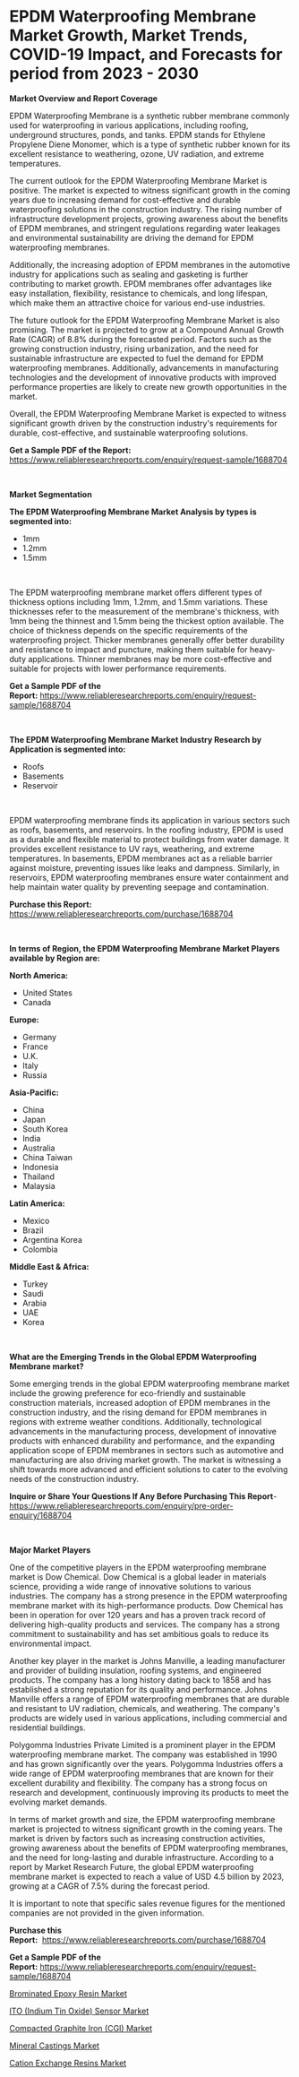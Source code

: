 <p><h1>EPDM Waterproofing Membrane Market Growth, Market Trends, COVID-19 Impact, and Forecasts for period from 2023 - 2030</h1></p><p><strong>Market Overview and Report Coverage</strong></p>
<p><p>EPDM Waterproofing Membrane is a synthetic rubber membrane commonly used for waterproofing in various applications, including roofing, underground structures, ponds, and tanks. EPDM stands for Ethylene Propylene Diene Monomer, which is a type of synthetic rubber known for its excellent resistance to weathering, ozone, UV radiation, and extreme temperatures.</p><p>The current outlook for the EPDM Waterproofing Membrane Market is positive. The market is expected to witness significant growth in the coming years due to increasing demand for cost-effective and durable waterproofing solutions in the construction industry. The rising number of infrastructure development projects, growing awareness about the benefits of EPDM membranes, and stringent regulations regarding water leakages and environmental sustainability are driving the demand for EPDM waterproofing membranes.</p><p>Additionally, the increasing adoption of EPDM membranes in the automotive industry for applications such as sealing and gasketing is further contributing to market growth. EPDM membranes offer advantages like easy installation, flexibility, resistance to chemicals, and long lifespan, which make them an attractive choice for various end-use industries.</p><p>The future outlook for the EPDM Waterproofing Membrane Market is also promising. The market is projected to grow at a Compound Annual Growth Rate (CAGR) of 8.8% during the forecasted period. Factors such as the growing construction industry, rising urbanization, and the need for sustainable infrastructure are expected to fuel the demand for EPDM waterproofing membranes. Additionally, advancements in manufacturing technologies and the development of innovative products with improved performance properties are likely to create new growth opportunities in the market.</p><p>Overall, the EPDM Waterproofing Membrane Market is expected to witness significant growth driven by the construction industry's requirements for durable, cost-effective, and sustainable waterproofing solutions.</p></p>
<p><strong>Get a Sample PDF of the Report:</strong> <a href="https://www.reliableresearchreports.com/enquiry/request-sample/1688704">https://www.reliableresearchreports.com/enquiry/request-sample/1688704</a></p>
<p>&nbsp;</p>
<p><strong>Market Segmentation</strong></p>
<p><strong>The EPDM Waterproofing Membrane Market Analysis by types is segmented into:</strong></p>
<p><ul><li>1mm</li><li>1.2mm</li><li>1.5mm</li></ul></p>
<p>&nbsp;</p>
<p><p>The EPDM waterproofing membrane market offers different types of thickness options including 1mm, 1.2mm, and 1.5mm variations. These thicknesses refer to the measurement of the membrane's thickness, with 1mm being the thinnest and 1.5mm being the thickest option available. The choice of thickness depends on the specific requirements of the waterproofing project. Thicker membranes generally offer better durability and resistance to impact and puncture, making them suitable for heavy-duty applications. Thinner membranes may be more cost-effective and suitable for projects with lower performance requirements.</p></p>
<p><strong>Get a Sample PDF of the Report:</strong>&nbsp;<a href="https://www.reliableresearchreports.com/enquiry/request-sample/1688704">https://www.reliableresearchreports.com/enquiry/request-sample/1688704</a></p>
<p>&nbsp;</p>
<p><strong>The EPDM Waterproofing Membrane Market Industry Research by Application is segmented into:</strong></p>
<p><ul><li>Roofs</li><li>Basements</li><li>Reservoir</li></ul></p>
<p>&nbsp;</p>
<p><p>EPDM waterproofing membrane finds its application in various sectors such as roofs, basements, and reservoirs. In the roofing industry, EPDM is used as a durable and flexible material to protect buildings from water damage. It provides excellent resistance to UV rays, weathering, and extreme temperatures. In basements, EPDM membranes act as a reliable barrier against moisture, preventing issues like leaks and dampness. Similarly, in reservoirs, EPDM waterproofing membranes ensure water containment and help maintain water quality by preventing seepage and contamination.</p></p>
<p><strong>Purchase this Report:</strong>&nbsp; <a href="https://www.reliableresearchreports.com/purchase/1688704">https://www.reliableresearchreports.com/purchase/1688704</a></p>
<p>&nbsp;</p>
<p><strong>In terms of Region, the EPDM Waterproofing Membrane Market Players available by Region are:</strong></p>
<p>
    <p> <strong> North America: </strong>
        <ul>
            <li>United States</li>
            <li>Canada</li>
        </ul>
        </p> 
    <p> <strong> Europe: </strong>
        <ul>
            <li>Germany</li>
            <li>France</li>
            <li>U.K.</li>
            <li>Italy</li>
            <li>Russia</li>
        </ul>
        </p> 
    <p> <strong> Asia-Pacific: </strong>
        <ul>
            <li>China</li>
            <li>Japan</li>
            <li>South Korea</li>
            <li>India</li>
            <li>Australia</li>
            <li>China Taiwan</li>
            <li>Indonesia</li>
            <li>Thailand</li>
            <li>Malaysia</li>
        </ul>
        </p> 
    <p> <strong> Latin America: </strong>
        <ul>
            <li>Mexico</li>
            <li>Brazil</li>
            <li>Argentina Korea</li>
            <li>Colombia</li>
        </ul>
        </p> 
    <p> <strong> Middle East & Africa: </strong>
        <ul>
            <li>Turkey</li>
            <li>Saudi</li>
            <li>Arabia</li>
            <li>UAE</li>
            <li>Korea</li>
        </ul>
    </p>
    </p>
<p>&nbsp;</p>
<p><strong>What are the Emerging Trends in the Global EPDM Waterproofing Membrane market?</strong></p>
<p><p>Some emerging trends in the global EPDM waterproofing membrane market include the growing preference for eco-friendly and sustainable construction materials, increased adoption of EPDM membranes in the construction industry, and the rising demand for EPDM membranes in regions with extreme weather conditions. Additionally, technological advancements in the manufacturing process, development of innovative products with enhanced durability and performance, and the expanding application scope of EPDM membranes in sectors such as automotive and manufacturing are also driving market growth. The market is witnessing a shift towards more advanced and efficient solutions to cater to the evolving needs of the construction industry.</p></p>
<p><strong>Inquire or Share Your Questions If Any Before Purchasing This Report</strong>- <a href="https://www.reliableresearchreports.com/enquiry/pre-order-enquiry/1688704">https://www.reliableresearchreports.com/enquiry/pre-order-enquiry/1688704</a></p>
<p>&nbsp;</p>
<p><strong>Major Market Players</strong></p>
<p><p>One of the competitive players in the EPDM waterproofing membrane market is Dow Chemical. Dow Chemical is a global leader in materials science, providing a wide range of innovative solutions to various industries. The company has a strong presence in the EPDM waterproofing membrane market with its high-performance products. Dow Chemical has been in operation for over 120 years and has a proven track record of delivering high-quality products and services. The company has a strong commitment to sustainability and has set ambitious goals to reduce its environmental impact.</p><p>Another key player in the market is Johns Manville, a leading manufacturer and provider of building insulation, roofing systems, and engineered products. The company has a long history dating back to 1858 and has established a strong reputation for its quality and performance. Johns Manville offers a range of EPDM waterproofing membranes that are durable and resistant to UV radiation, chemicals, and weathering. The company's products are widely used in various applications, including commercial and residential buildings.</p><p>Polygomma Industries Private Limited is a prominent player in the EPDM waterproofing membrane market. The company was established in 1990 and has grown significantly over the years. Polygomma Industries offers a wide range of EPDM waterproofing membranes that are known for their excellent durability and flexibility. The company has a strong focus on research and development, continuously improving its products to meet the evolving market demands.</p><p>In terms of market growth and size, the EPDM waterproofing membrane market is projected to witness significant growth in the coming years. The market is driven by factors such as increasing construction activities, growing awareness about the benefits of EPDM waterproofing membranes, and the need for long-lasting and durable infrastructure. According to a report by Market Research Future, the global EPDM waterproofing membrane market is expected to reach a value of USD 4.5 billion by 2023, growing at a CAGR of 7.5% during the forecast period.</p><p>It is important to note that specific sales revenue figures for the mentioned companies are not provided in the given information.</p></p>
<p><strong>Purchase this Report:</strong>&nbsp;&nbsp;<a href="https://www.reliableresearchreports.com/purchase/1688704">https://www.reliableresearchreports.com/purchase/1688704</a></p>
<p></p>
<p><strong>Get a Sample PDF of the Report:</strong>&nbsp;<a href="https://www.reliableresearchreports.com/enquiry/request-sample/1688704">https://www.reliableresearchreports.com/enquiry/request-sample/1688704</a></p>
<p><p><a href="https://github.com/merzlyukov93/Market-Research-Report-List-1/blob/main/brominated-epoxy-resin-market.md">Brominated Epoxy Resin Market</a></p><p><a href="https://medium.com/@olenwuckert56/ito-indium-tin-oxide-sensor-market-analysis-and-sze-forecasted-for-period-from-2023-to-2030-be49868a310f">ITO (Indium Tin Oxide) Sensor Market</a></p><p><a href="https://www.linkedin.com/pulse/decoding-compacted-graphite-iron-cgi-market-deep-dive-6geve/">Compacted Graphite Iron (CGI) Market</a></p><p><a href="https://www.linkedin.com/pulse/mineral-castings-market-share-amp-new-trends-analysis-report/">Mineral Castings Market</a></p><p><a href="https://github.com/sofyaavrova/Market-Research-Report-List-1/blob/main/cation-exchange-resins-market.md">Cation Exchange Resins Market</a></p></p>